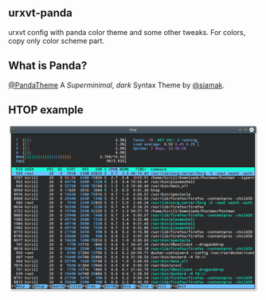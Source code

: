 ## urxvt-panda
urxvt config with panda color theme and some other tweaks. For colors, copy only color scheme part.

## What is Panda?
[@PandaTheme](http://github.com/PandaTheme)  A _Superminimal_, _dark_ Syntax Theme by [@siamak](http://github.com/Siamak).

## HTOP example
![screenshot](Screenshot.png)
